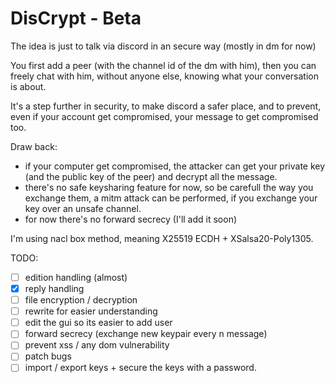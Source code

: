 # DisCrypt - Beta
The idea is just to talk via discord in an secure way (mostly in dm for  now)

You first add a peer (with the channel id of the dm with him), then you can freely chat with him, without anyone else, knowing what your conversation is about.

It's a step further in security, to make discord a safer place, and to prevent, even if your account get compromised, your message to get compromised too.

Draw back:
- if your computer get compromised, the attacker can get your private key (and the public key of the peer) and decrypt all the message.
- there's no safe keysharing feature for now, so be carefull the way you exchange them, a mitm attack can be performed, if you exchange your key over an unsafe channel.
- for now there's no forward secrecy (I'll add it soon)

I'm using nacl box method, meaning X25519 ECDH + XSalsa20-Poly1305.

TODO:
- [  ] edition handling (almost)
- [x] reply handling
- [  ] file encryption / decryption
- [  ] rewrite for easier understanding
- [  ] edit the gui so its easier to add user
- [  ] forward secrecy (exchange new keypair every n message)
- [  ] prevent xss / any dom vulnerability
- [  ] patch bugs
- [  ] import / export keys + secure the keys with a password.
